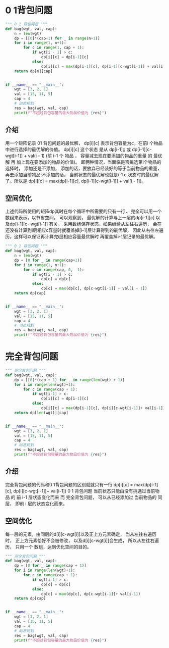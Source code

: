 # 0 1背包问题
```python
""" 0 1 背包问题 """
def bag(wgt, val, cap):
    n = len(wgt)
    dp = [[0]*(cap+1) for _ in range(n+1)]
    for i in range(1, n+1):
        for c in range(1, cap + 1):
            if wgt[i - 1] > c:
                dp[i][c] = dp[i-1][c]
            else:
                dp[i][c] = max(dp[i-1][c], dp[i-1][c-wgt[i-1]] + val[i - 1])
    return dp[n][cap]


if __name__ == "__main__":
    wgt = [3, 2, 1]
    val = [15, 11, 5]
    cap = 4
    # 动态规划
    res = bag(wgt, val, cap)
    print(f"不超过背包容量的最大物品价值为 {res}")
```

## 介绍

用一个矩阵记录 01 背包问题的最优解， dp[i][c] 表示背包容量为c，在前i 个物品中进行选择的最优解的价值。 
dp[i][c] 这个状态 是从 dp[i-1][c](前i-1个物品，c容量的最优解) 或 dp[i-1][c- wgt[i-1]] + val(i - 1)
(前 i-1 个 物品 ， 容量减去现在要添加的物品的重量 的 最优解 再 加上现在要添加的物品的价值)。
即两种情况，当面临是否挑选第i个物品的选择时， 添加还是不添加， 添加的话，要放弃已经装好的等于当前物品的重量，
再去添加当前物品;不添加的话， 当前状态的最优解也就是i-1 c 状态时的最优解了。所以是
dp[i][c] = max(dp[i-1][c], dp[i-1][c-wgt[i-1]] + val[i - 1])。

## 空间优化

上述代码所使用的矩阵dp其时在每个循环中所需要的只有一行， 完全可以用一个数组来表示，以节省空间。
可以观察到， 最优解的计算与上一层的dp[i-1][c] 以及dp[i-1][c- wgt[i-1]] 有关， 采用数组保存状态，如果继续从左往右遍历，
会在还没有计算到i层相应c容量时就覆盖掉[i-1]层计算得到的最优解， 因此从右往左遍历，这样可以保证再计算完i层相应容量最优解时
再覆盖掉i-1层记录的最优解。

```python
""" 0 1 背包问题 """
def bag(wgt, val, cap):
    n = len(wgt)
    dp = [0 for _ in range(cap+1)]
    for i in range(1, n+1):
        for c in range(cap, 0, -1):
            if wgt[i - 1] > c:
                dp[c] = dp[c]
            else:
                dp[c] = max(dp[c], dp[c-wgt[i-1]] + val[i - 1])
    return dp[cap]


if __name__ == "__main__":
    wgt = [3, 2, 1]
    val = [15, 11, 5]
    cap = 4
    # 动态规划
    res = bag(wgt, val, cap)
    print(f"不超过背包容量的最大物品价值为 {res}")
```

# 完全背包问题

```python
""" 完全背包问题 """
def bag(wgt, val, cap):
    dp = [[0]*(cap + 1) for _ in range(len(wgt) + 1)]
    for i in range(len(wgt)+1):
        for c in range(cap + 1):
            if wgt[i-1] > c:
                dp[i][c] = dp[i-1][c]
            else:
                dp[i][c] = max(dp[i-1][c], dp[i][c-wgt[i-1]]+ val[i-1])
    return dp[len(wgt)][cap]


if __name__ == "__main__":
    wgt = [3, 2, 1]
    val = [15, 11, 5]
    cap = 4
    # 动态规划
    res = bag(wgt, val, cap)
    print(f"不超过背包容量的最大物品价值为 {res}")

```

## 介绍
完全背包问题的代码和0 1背包问题的区别就就只有一行
dp[i][c] = max(dp[i-1][c], dp[i][c-wgt[i-1]]+ val[i-1])
0 1 背包问题 当前状态只能由没有挑选过当前物品 的 前 i-1 层状态变化而来
而 完全背包问题， 可以从已经添加过 当前物品的 同层， 即前 i 层的状态变化而来。

## 空间优化

每一层的元素，由同层的d[i][c-wgt[i]]以及正上方元素确定， 当从左往右遍历时，
正上方元素恰好不会被修改， 以及d[i][c-wgt[i]]会生成， 所以从左往右遍历， 只用一个
数组，达到优化空间的目的。

```python
""" 完全背包问题 """
def bag(wgt, val, cap):
    dp = [0 for _ in range(cap + 1)]
    for i in range(len(wgt)+1):
        for c in range(cap + 1):
            if wgt[i-1] > c:
                dp[c] = dp[c]
            else:
                dp[c] = max(dp[c], dp[c-wgt[i-1]]+ val[i-1])
    return dp[cap]


if __name__ == "__main__":
    wgt = [3, 2, 1]
    val = [15, 11, 5]
    cap = 4
    # 动态规划
    res = bag(wgt, val, cap)
    print(f"不超过背包容量的最大物品价值为 {res}")
```


